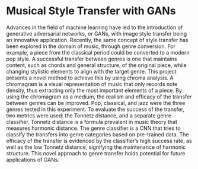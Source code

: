 # Musical Style Transfer with GANs

Advances in the field of machine learning have led to the introduction of generative adversarial networks, or GANs, with image style transfer being an innovative application. Recently, the same concept of style transfer has been explored in the domain of music, through genre conversion. For example, a piece from the classical period could be converted to a modern pop style. A successful transfer between genres is one that maintains content, such as chords and general structure, of the original piece, while changing stylistic elements to align with the target genre. This project presents a novel method to achieve this by using chroma analysis. A chromagram is a visual representation of music that only records note density, thus extracting only the most important elements of a piece. By using the chromagram as a medium, the realism and efficacy of the transfer between genres can be improved. Pop, classical, and jazz were the three genres tested in this experiment. To evaluate the success of the transfer, two metrics were used: the Tonnetz distance, and a separate genre classifier. Tonnetz distance is a formula prevalent in music theory that measures harmonic distance. The genre classifier is a CNN that tries to classify the transfers into genre categories based on pre-trained data. The efficacy of the transfer is evidenced by the classifier’s high success rate, as well as the low Tonnetz distance, signifying the maintenance of harmonic structure. This novel approach to genre transfer holds potential for future applications of GANs.
